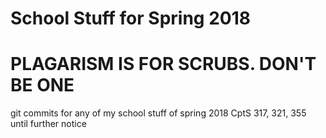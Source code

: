 # School Stuff for Spring 2018

# PLAGARISM IS FOR SCRUBS. DON'T BE ONE

git commits for any of my school stuff of spring 2018
CptS 317, 321, 355 until further notice

